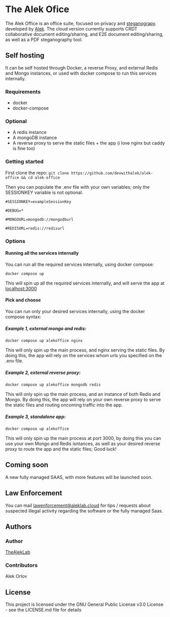 
# The Alek Ofice
The Alek Office is an office suite, focused on privacy and [steganograpy](https://en.wikipedia.org/wiki/Steganography). developed by [Alek](https://aleklab.cloud).
The cloud version currently supports CRDT collaborative document editing/sharing, and E2E document editing/sharing, as well as a PDF steganography tool.
## Self hosting
It can be self hosted through Docker, a reverse Proxy, and external Redis and Mongo instances, or used with docker compose to run this services internally.
### Requirements
* docker
* docker-compose
### Optional
* A redis instance
* A mongoDB instance
* A reverse proxy to serve the static files + the app (i love nginx but caddy is fine too)
### Getting started
First clone  the repo:
```git clone https://github.com/devwithalek/alek-office && cd alek-office```

Then you can populate the .env file with your own variables; only the SESSIONKEY variable is not optional.
```
#SESSIONKEY=exampleSessionKey

#DEBUG=*

#MONGOURL=mongodb://mongodburl

#REDISURL=redis://redisurl
```
### Options
#### Running all the services internally
You can run all the required services internally, using docker compose:
```
docker compose up 
```
This will spin up all the required services internally, and will serve the app at [localhost:3000](https://localhost:3000) 
#### Pick and choose

You can run only your desired services internally, using the docker compose syntax:
##### Example 1, external mongo and redis:
```
docker compose up alekoffice nginx
```
This will only  spin up the main process, and nginx serving the static files. By doing this, the app will rely on the services whom urls you specified on the .env file.
##### Example 2, external reverse proxy:
```
docker compose up alekoffice mongodb redis
```
This will only  spin up the main process, and an instance of both Redis and Mongo. By doing this, the app will rely on your own reverse proxy to serve the static files and routing oncoming traffic into the app.
##### Example 3, standalone app:
```
docker compose up alekoffice
```
This will only  spin up the main process at port 3000, by doing this you can use your own Mongo and Redis isntances, as well as your desired reverse proxy to route the app and the static files; Good luck!


## Coming soon
A new fully managed SAAS, with more features will be launched soon.
## Law Enforcement
You can mail lawenforcement@aleklab.cloud for tips / requests about suspected illegal activity regarding the software or the fully managed Saas.
## Authors
### Author
[TheAlekLab](https://aleklab.cloud)
### Contributors
Alek Orlov


## License

This project is licensed under the GNU General Public License v3.0 License - see the LICENSE.md file for details
